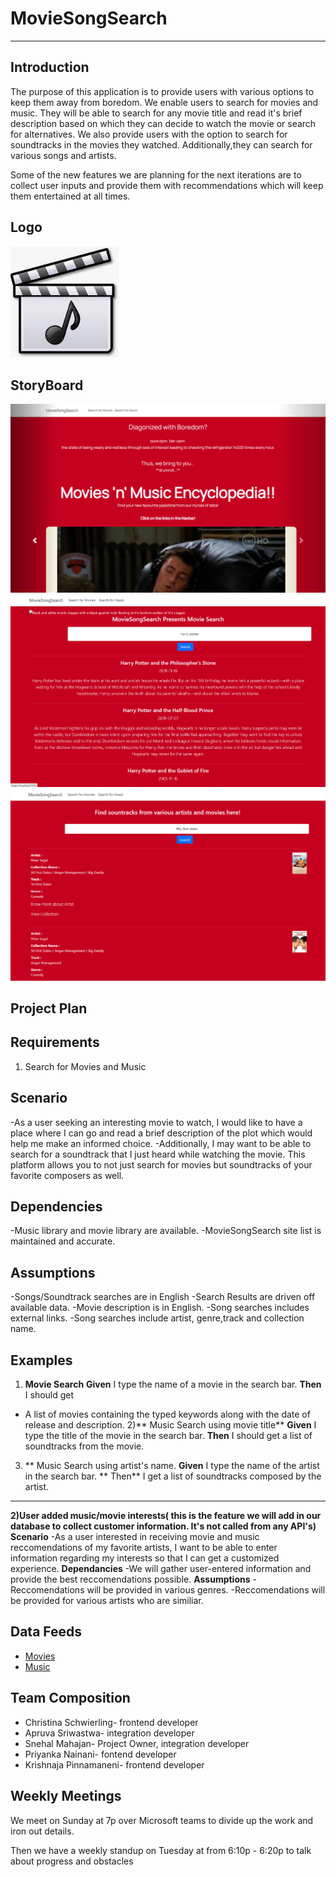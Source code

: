 # MovieSongSearch

---

## **Introduction**
The purpose of this application is to provide users with various options to keep them away from boredom. We enable users to search for movies and music.
They will be able to search for any movie title and read it's brief description based on which they can decide to watch the movie or search for alternatives. We also provide users with the option to search for soundtracks in the movies they watched. Additionally,they can search for various songs and artists. 

Some of the new features we are planning for the next iterations are to collect user inputs and provide them with recommendations which will keep them entertained at all times.

## **Logo**
![Company Logo](https://github.com/mahajasl/MovieSongSearch/blob/main/CompanyLogo.PNG)

## **StoryBoard**
![Home Page](https://github.com/mahajasl/MovieSongSearch/blob/main/MovieSongSearch/MovieSongSearch/wwwroot/mss3.png)
![Movie Search](https://github.com/mahajasl/MovieSongSearch/blob/main/MovieSongSearch/MovieSongSearch/wwwroot/mss2.png)
![Song Search](https://github.com/mahajasl/MovieSongSearch/blob/main/MovieSongSearch/MovieSongSearch/wwwroot/mss1.png)

## **Project Plan**

## **Requirements**
1) Search for Movies and Music
## **Scenario**
-As a user seeking an interesting movie to watch, I would like to have a place where I can go and read a brief description of the plot which would help me make an informed choice.
-Additionally, I may want to be able to search for a soundtrack that I just heard while watching the movie. This platform allows you to not just search for movies but soundtracks of your favorite composers as well.
## **Dependencies**
-Music library and movie library are available.
-MovieSongSearch site list is maintained and accurate.
## **Assumptions**
-Songs/Soundtrack searches are in English
-Search Results are driven off available data.
-Movie description is in English.
-Song searches includes external links.
-Song searches include artist, genre,track and collection name.

## **Examples**

1) **Movie Search**
**Given** I type the name of a movie in the search bar.
**Then** I should get
- A list of movies containing the typed keywords along with the date of release and description.
2)** Music Search using movie title**
**Given** I type the title of the movie in the search bar.
**Then** I should get a list of soundtracks from the movie.
3) ** Music Search using artist's name.
**Given** I type the name of the artist in the search bar.
** Then** I get a list of soundtracks composed by the artist.
---
**2)User added music/movie interests( this is the feature we will add in our database to collect customer information. It's not called from any API's)**
**Scenario**
-As a user interested in receiving movie and music reccomendations of my favorite artists, I want to be able to enter information regarding my interests so that I can get a customized experience.
**Dependancies**
-We will gather user-entered information and provide the best reccomendations possible.
**Assumptions**
-Reccomendations will be provided in various genres.
-Reccomendations will be provided for various artists who are similiar.


## **Data Feeds**
- [Movies](https://api.themoviedb.org/3/search/movie?api_key=ca0f17e030221db0ccc79d1241d7d943&language=en-US)
- [Music](https://itunes.apple.com/search)


## **Team Composition**
- Christina Schwierling- frontend developer
- Apruva Sriwastwa- integration developer
- Snehal Mahajan- Project Owner, integration developer
- Priyanka Nainani- fontend developer
- Krishnaja Pinnamaneni- frontend developer

## **Weekly Meetings**
We meet on Sunday at 7p over Microsoft teams to divide up the work and iron out details.

Then we have a weekly standup on Tuesday at from 6:10p - 6:20p to talk about progress and obstacles

